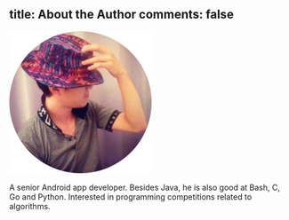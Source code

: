 title: About the Author
comments: false
---

![](avatar.png)

A senior Android app developer. Besides Java, he is also good at Bash, C, Go and Python. Interested in programming competitions related to algorithms.
